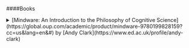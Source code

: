 ####Books
<details>
<summary> [Mindware: An Introduction to the Philosophy of Cognitive Science](https://global.oup.com/academic/product/mindware-9780199828159?cc=us&lang=en&#) by [Andy Clark](https://www.ed.ac.uk/profile/andy-clark)</summary>
<br>
**Introduction: (Not) Like a Rock**
  
1. Meat Machines: Mindware as Software

2. Symbol Systems

3. Patterns, Contents, and Causes

4. Connectionism

5. Perception, Action, and the Brain

6. Robots and Artificial Life

7. Dynamics

8. Cognitive Technology: Beyond the Naked Brain

9. Extended Minds?

10. Enacting Perceptual Experience

11. Prediction Machines

12. (Not Really a) Conclusion

Appendix I. Some Backdrop: Dualism, Behaviorism, and Beyond

Appendix II . Consciousness and the Meta-Hard Problem
</details>
